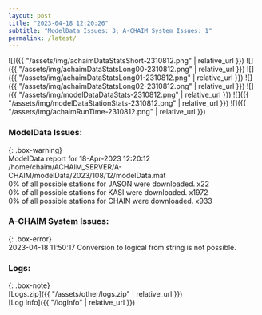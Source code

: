 ```yaml
---
layout: post
title: "2023-04-18 12:20:26"
subtitle: "ModelData Issues: 3; A-CHAIM System Issues: 1"
permalink: /latest/
---
```


![]({{ "/assets/img/achaimDataStatsShort-2310812.png" | relative_url }})
![]({{ "/assets/img/achaimDataStatsLong00-2310812.png" | relative_url }})
![]({{ "/assets/img/achaimDataStatsLong01-2310812.png" | relative_url }})
![]({{ "/assets/img/achaimDataStatsLong02-2310812.png" | relative_url }})
![]({{ "/assets/img/modelDataDataStats-2310812.png" | relative_url }})
![]({{ "/assets/img/modelDataStationStats-2310812.png" | relative_url }})
![]({{ "/assets/img/achaimRunTime-2310812.png" | relative_url }})


### ModelData Issues:  
  
{: .box-warning}  
 ModelData report for 18-Apr-2023 12:20:12   
 /home/chaim/ACHAIM_SERVER/A-CHAIM/modelData/2023/108/12/modelData.mat   
 0% of all possible stations for JASON were downloaded. x22   
 0% of all possible stations for KASI were downloaded. x1972   
 0% of all possible stations for CHAIN were downloaded. x933   
  
### A-CHAIM System Issues:  
  
{: .box-error}  
2023-04-18 11:50:17 Conversion to logical from string is not possible.  

### Logs:  
  
{: .box-note}  
[Logs.zip]({{ "/assets/other/logs.zip" | relative_url }})  
[Log Info]({{ "/logInfo" | relative_url }})  
